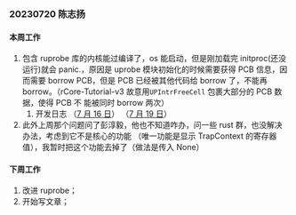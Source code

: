 ### 20230720 陈志扬

#### 本周工作

1. 包含 ruprobe 库的内核能过编译了，os 能启动，但是刚加载完 initproc(还没运行)就会 panic.，原因是
   uprobe 模块初始化的时候需要获得 PCB 信息，因而需要 borrow PCB，但是 PCB 已经被其他代码给 borrow
   了，不能再 borrow。（rCore-Tutorial-v3 故意用`UPIntrFreeCell` 包裹大部分的 PCB 数据，使得 PCB 不
   能被同时 borrow 两次）
   1. 开发日志
      （[7 月 16 日](https://github.com/chenzhiy2001/code-debug/blob/master/docs/2023-07-16.md)）
      （[7 月 19 日](https://github.com/chenzhiy2001/code-debug/blob/master/docs/2023-07-19.md)）
2. 此外上周那个问题问了彭淳毅，他也不知道咋办，问一些 rust 群，也没解决办法，考虑到它不是核心的功能
   （唯一功能是显示 TrapContext 的寄存器值），我暂时把这个功能去掉了（做法是传入 None）

#### 下周工作

1. 改进 ruprobe；
2. 开始写文章；
